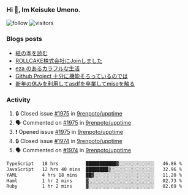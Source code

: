 ### Hi 👋, Im Keisuke Umeno.

<!--
**9renpoto/9renpoto** is a ✨ _special_ ✨ repository because its `README.md` (this file) appears on your GitHub profile.

Here are some ideas to get you started:

- 🔭 I’m currently working on ...
- 🌱 I’m currently learning ...
- 👯 I’m looking to collaborate on ...
- 🤔 I’m looking for help with ...
- 💬 Ask me about ...
- 📫 How to reach me: ...
- 😄 Pronouns: ...
- ⚡ Fun fact: ...
-->

![follow](https://img.shields.io/github/followers/9renpoto?label=Follow&style=social)
![visitors](https://komarev.com/ghpvc/?username=9renpoto&label=Profile%20views&color=0e75b6&style=flat)

### Blogs posts

<!-- BLOG-POST-LIST:START -->
- [紙の本を読む](https://9renpoto.win/entry/2024/02/25/reading-papar-book)
- [ROLLCAKE株式会社にJoinしました](https://9renpoto.win/entry/2024/02/11/join)
- [eza のあるカラフルな生活](https://9renpoto.win/entry/2024/02/01/eza)
- [Github Project 十分に機能そろっているのでは](https://9renpoto.win/entry/2024/01/14/gh-projects)
- [新年の休みを利用してasdfを卒業してmiseを触る](https://9renpoto.win/entry/2024/01/07/mise)
<!-- BLOG-POST-LIST:END -->

### Activity

<!--START_SECTION:activity-->
1. 🔒 Closed issue [#1975](https://github.com/9renpoto/upptime/issues/1975) in [9renpoto/upptime](https://github.com/9renpoto/upptime)
2. 🗣 Commented on [#1975](https://github.com/9renpoto/upptime/issues/1975#issuecomment-2027042637) in [9renpoto/upptime](https://github.com/9renpoto/upptime)
3. ❗ Opened issue [#1975](https://github.com/9renpoto/upptime/issues/1975) in [9renpoto/upptime](https://github.com/9renpoto/upptime)
4. 🔒 Closed issue [#1974](https://github.com/9renpoto/upptime/issues/1974) in [9renpoto/upptime](https://github.com/9renpoto/upptime)
5. 🗣 Commented on [#1974](https://github.com/9renpoto/upptime/issues/1974#issuecomment-2026850662) in [9renpoto/upptime](https://github.com/9renpoto/upptime)
<!--END_SECTION:activity-->

<!--START_SECTION:waka-->

```txt
TypeScript   18 hrs          ███████████▓░░░░░░░░░░░░░   46.86 %
JavaScript   12 hrs 40 mins  ████████▒░░░░░░░░░░░░░░░░   32.96 %
YAML         4 hrs 18 mins   ██▓░░░░░░░░░░░░░░░░░░░░░░   11.20 %
Haml         1 hr 2 mins     ▓░░░░░░░░░░░░░░░░░░░░░░░░   02.73 %
Ruby         1 hr 2 mins     ▓░░░░░░░░░░░░░░░░░░░░░░░░   02.69 %
```

<!--END_SECTION:waka-->
